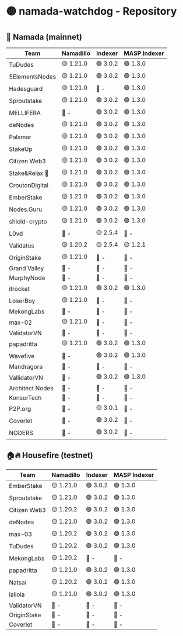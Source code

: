 # 🟡 namada-watchdog - Repository

## 🚀 Namada (mainnet)

| Team | Namadillo | Indexer | MASP Indexer |
|-|-|-|-|
| TuDudes | 🟡 1.21.0 | 🟢 3.0.2 | 🟢 1.3.0 |
| 5ElementsNodes | 🟡 1.21.0 | 🟢 3.0.2 | 🟢 1.3.0 |
| Hadesguard | 🟡 1.21.0 | 🔴 - | 🟢 1.3.0 |
| Sproutstake | 🟡 1.21.0 | 🟢 3.0.2 | 🟢 1.3.0 |
| MELLIFERA | 🔴 - | 🟢 3.0.2 | 🟢 1.3.0 |
| deNodes | 🟡 1.21.0 | 🟢 3.0.2 | 🟢 1.3.0 |
| Palamar | 🟡 1.21.0 | 🟢 3.0.2 | 🟢 1.3.0 |
| StakeUp | 🟡 1.21.0 | 🟢 3.0.2 | 🟢 1.3.0 |
| Citizen Web3 | 🟡 1.21.0 | 🟢 3.0.2 | 🟢 1.3.0 |
| Stake&Relax 🦥 | 🟡 1.21.0 | 🟢 3.0.2 | 🟢 1.3.0 |
| CroutonDigital | 🟡 1.21.0 | 🟢 3.0.2 | 🟢 1.3.0 |
| EmberStake | 🟡 1.21.0 | 🟢 3.0.2 | 🟢 1.3.0 |
| Nodes.Guru | 🟡 1.21.0 | 🟢 3.0.2 | 🟢 1.3.0 |
| shield-crypto | 🟡 1.21.0 | 🟢 3.0.2 | 🟢 1.3.0 |
| L0vd | 🔴 - | 🟡 2.5.4 | 🔴 - |
| Validatus | 🟡 1.20.2 | 🟡 2.5.4 | 🟡 1.2.1 |
| OriginStake | 🟡 1.21.0 | 🔴 - | 🔴 - |
| Grand Valley | 🔴 - | 🔴 - | 🔴 - |
| MurphyNode | 🔴 - | 🔴 - | 🔴 - |
| itrocket | 🟡 1.21.0 | 🟢 3.0.2 | 🟢 1.3.0 |
| LoserBoy | 🟡 1.21.0 | 🔴 - | 🔴 - |
| MekongLabs | 🔴 - | 🔴 - | 🔴 - |
| max-02 | 🟡 1.21.0 | 🔴 - | 🔴 - |
| ValidatorVN | 🔴 - | 🔴 - | 🔴 - |
| papadritta | 🟡 1.21.0 | 🟢 3.0.2 | 🟢 1.3.0 |
| Wavefive | 🔴 - | 🟢 3.0.2 | 🟢 1.3.0 |
| Mandragora | 🔴 - | 🔴 - | 🔴 - |
| VallidatorVN | 🔴 - | 🟢 3.0.2 | 🟢 1.3.0 |
| Architect Nodes | 🔴 - | 🔴 - | 🔴 - |
| KonsorTech | 🔴 - | 🔴 - | 🔴 - |
| P2P.org | 🔴 - | 🟡 3.0.1 | 🔴 - |
| Coverlet | 🔴 - | 🟢 3.0.2 | 🔴 - |
| NODERS | 🔴 - | 🟢 3.0.2 | 🔴 - |

## 🏠🔥 Housefire (testnet)

| Team | Namadillo | Indexer | MASP Indexer |
|-|-|-|-|
| EmberStake | 🟡 1.21.0 | 🟢 3.0.2 | 🟢 1.3.0 |
| Sproutstake | 🟡 1.21.0 | 🟢 3.0.2 | 🟢 1.3.0 |
| Citizen Web3 | 🟡 1.20.2 | 🟢 3.0.2 | 🟢 1.3.0 |
| deNodes | 🟡 1.21.0 | 🟢 3.0.2 | 🟢 1.3.0 |
| max-03 | 🟡 1.20.2 | 🟢 3.0.2 | 🟢 1.3.0 |
| TuDudes | 🟡 1.20.2 | 🟢 3.0.2 | 🟢 1.3.0 |
| MekongLabs | 🟡 1.20.2 | 🔴 - | 🔴 - |
| papadritta | 🟡 1.21.0 | 🟢 3.0.2 | 🟢 1.3.0 |
| Natsai | 🟡 1.20.2 | 🟢 3.0.2 | 🟢 1.3.0 |
| laliola | 🟡 1.21.0 | 🟢 3.0.2 | 🟢 1.3.0 |
| ValidatorVN | 🔴 - | 🔴 - | 🔴 - |
| OriginStake | 🔴 - | 🔴 - | 🔴 - |
| Coverlet | 🔴 - | 🔴 - | 🔴 - |

